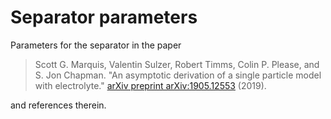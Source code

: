 # Separator parameters

Parameters for the separator in the paper

> Scott G. Marquis, Valentin Sulzer, Robert Timms, Colin P. Please, and S. Jon Chapman. "An asymptotic derivation of a single particle model with electrolyte." [arXiv preprint arXiv:1905.12553](https://arxiv.org/abs/1905.12553) (2019).

and references therein.
